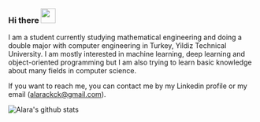 ### Hi there <img src="https://raw.githubusercontent.com/MartinHeinz/MartinHeinz/master/wave.gif" width="30px">

I am a student currently studying mathematical engineering and doing a double major with computer engineering in Turkey, Yildiz Technical University. I am mostly interested in machine learning, deep learning and object-oriented programming but I am also trying to learn basic knowledge about many fields in computer science. 

If you want to reach me, you can contact me by my Linkedin profile or my email (alarackck@gmail.com). 

![Alara's github stats](https://github-readme-stats.vercel.app/api?username=alarahergun&show_icons=true&title_color=fff&icon_color=79ff97&text_color=9f9f9f&bg_color=151515)

      
